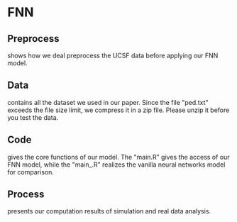 # FNN

## Preprocess
shows how we deal preprocess the UCSF data before applying our FNN model.

## Data
contains all the dataset we used in our paper. Since the file "ped.txt" exceeds the file size limit, we compress it in a zip file. Please unzip it before you test the data.

## Code
gives the core functions of our model. The "main.R" gives the access of our FNN model, while the "main_.R" realizes the vanilla neural networks model for comparison.

## Process
presents our computation results of simulation and real data analysis. 
